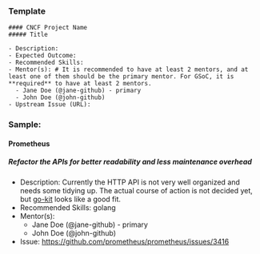 ### Template

```
#### CNCF Project Name
##### Title

- Description:
- Expected Outcome:
- Recommended Skills:
- Mentor(s): # It is recommended to have at least 2 mentors, and at least one of them should be the primary mentor. For GSoC, it is **required** to have at least 2 mentors.
  - Jane Doe (@jane-github) - primary
  - John Doe (@john-github)
- Upstream Issue (URL):
```

### Sample:

#### Prometheus
##### Refactor the APIs for better readability and less maintenance overhead

- Description: Currently the HTTP API is not very well organized and needs some tidying up. The actual course of action is not decided yet, but [go-kit](https://github.com/go-kit/kit) looks like a good fit.
- Recommended Skills: golang
- Mentor(s):
  - Jane Doe (@jane-github) - primary
  - John Doe (@john-github)
- Issue: https://github.com/prometheus/prometheus/issues/3416
